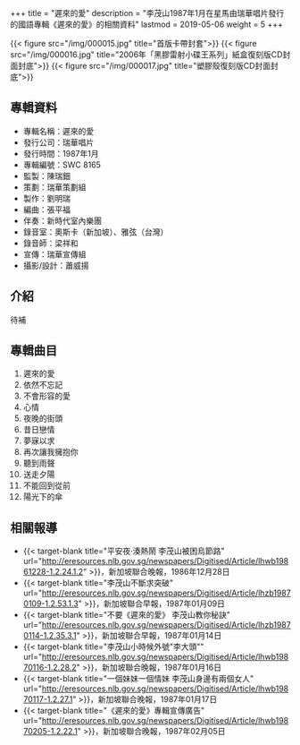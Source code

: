 +++
title = "遲來的愛"
description = "李茂山1987年1月在星馬由瑞華唱片發行的國語專輯《遲來的愛》的相關資料"
lastmod = 2019-05-06
weight = 5
+++

{{< figure src="/img/000015.jpg"  title="首版卡帶封套">}}
{{< figure src="/img/000016.jpg" title="2006年「黑膠雷射小碟王系列」紙盒復刻版CD封面封底">}}
{{< figure src="/img/000017.jpg" title="塑膠殼復刻版CD封面封底">}}

## 專輯資料

* 專輯名稱：遲來的愛
* 發行公司：瑞華唱片
* 發行時間：1987年1月
* 專輯編號：SWC 8165
* 監製：陳瑞鈿
* 策劃：瑞華策劃組
* 製作：劉明瑞
* 編曲：張平福
* 伴奏：新時代室內樂團
* 錄音室：奧斯卡（新加坡）、雅弦（台灣）
* 錄音師：梁祥和
* 宣傳：瑞華宣傳組
* 攝影/設計：蕭威揚

## 介紹

待補


## 專輯曲目

1. 遲來的愛
2. 依然不忘記
3. 不會形容的愛
4. 心情
5. 夜晚的街頭
6. 昔日戀情
7. 夢寐以求
8. 再次讓我擁抱你
9. 聽到雨聲
10. 送走夕陽
11. 不能回到從前
12. 陽光下的傘

## 相關報導
* {{< target-blank title="平安夜‧湊熱鬧 李茂山被困烏節路" url="http://eresources.nlb.gov.sg/newspapers/Digitised/Article/lhwb19861228-1.2.24.1.2" >}}，新加坡聯合晚報，1986年12月28日
* {{< target-blank title="李茂山不斷求突破" url="http://eresources.nlb.gov.sg/newspapers/Digitised/Article/lhzb19870109-1.2.53.1.3" >}}，新加坡聯合早報，1987年01月09日
* {{< target-blank title="不要《遲來的愛》 李茂山教你秘訣" url="http://eresources.nlb.gov.sg/newspapers/Digitised/Article/lhzb19870114-1.2.35.3.1" >}}，新加坡聯合早報，1987年01月14日
* {{< target-blank title="李茂山小時候外號\"李大頭\"" url="http://eresources.nlb.gov.sg/newspapers/Digitised/Article/lhwb19870116-1.2.28.2" >}}，新加坡聯合晚報，1987年01月16日
* {{< target-blank title="一個妹妹一個情妹 李茂山身邊有兩個女人" url="http://eresources.nlb.gov.sg/newspapers/Digitised/Article/lhwb19870117-1.2.27.1" >}}，新加坡聯合晚報，1987年01月17日
* {{< target-blank title="《遲來的愛》專輯宣傳廣告" url="http://eresources.nlb.gov.sg/newspapers/Digitised/Article/lhwb19870205-1.2.22.1" >}}，新加坡聯合晚報，1987年02月05日

